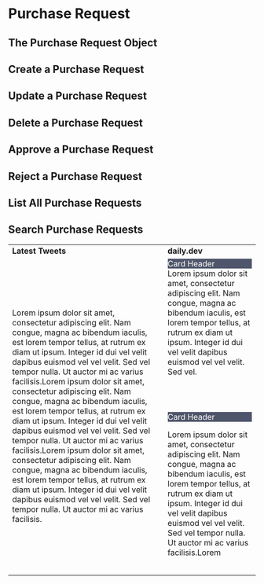 # Purchase Request

## The Purchase Request Object

## Create a Purchase Request


## Update a Purchase Request

## Delete a Purchase Request

## Approve a Purchase Request

## Reject a Purchase Request

## List All Purchase Requests

## Search Purchase Requests

<style>
.heading1 {
    color: red;
    font-weight:700;
    font-size: 35px;
}
.heading2 {
    color: blue;
    font-weight:700;
    font-size: 30px;
}
</style>

<div align="center">
    <table >
     <tr>
        <td><b>Latest Tweets</b></td>
        <td><b>daily.dev</b></td>
     </tr>
     <tr>
       <td>
       Lorem ipsum dolor sit amet, consectetur adipiscing elit. Nam congue, magna ac bibendum iaculis, est lorem tempor tellus, at rutrum ex diam ut ipsum. Integer id dui vel velit dapibus euismod vel vel velit. Sed vel tempor nulla. Ut auctor mi ac varius facilisis.Lorem ipsum dolor sit amet, consectetur adipiscing elit. Nam congue, magna ac bibendum iaculis, est lorem tempor tellus, at rutrum ex diam ut ipsum. Integer id dui vel velit dapibus euismod vel vel velit. Sed vel tempor nulla. Ut auctor mi ac varius facilisis.Lorem ipsum dolor sit amet, consectetur adipiscing elit. Nam congue, magna ac bibendum iaculis, est lorem tempor tellus, at rutrum ex diam ut ipsum. Integer id dui vel velit dapibus euismod vel vel velit. Sed vel tempor nulla. Ut auctor mi ac varius facilisis.
       </td>
        <td> 
            <table >
            <tr>
                <meta name="viewport" content="width=device-width, initial-scale=1">
                <div class="dark-card-header" style="background-color: #4F566B;color: #fff;padding: height: 200px;overflow-y: auto;">
                    Card Header
                </div>
                    Lorem ipsum dolor sit amet, consectetur adipiscing elit. Nam congue, magna ac bibendum iaculis, est lorem tempor tellus, at rutrum ex diam ut ipsum. Integer id dui vel velit dapibus euismod vel vel velit. Sed vel.
                </div>
            </tr>
            <tr>
               <p>
                    <br>
                    <br>
               </p>
            </tr>
            <tr>
                <div class="dark-card-header" style="background-color: #4F566B;color: #fff;padding: height: 200px;overflow-y: auto;">
                    Card Header
                </div>
                <div>
                <p>Lorem ipsum dolor sit amet, consectetur adipiscing elit. Nam congue, magna ac bibendum iaculis, est lorem tempor tellus, at rutrum ex diam ut ipsum. Integer id dui vel velit dapibus euismod vel vel velit. Sed vel tempor nulla. Ut auctor mi ac varius facilisis.Lorem 
                </p>
                </div>
            </tr>
            </table>
        </td>
     </tr>
    </table>
    </div>
